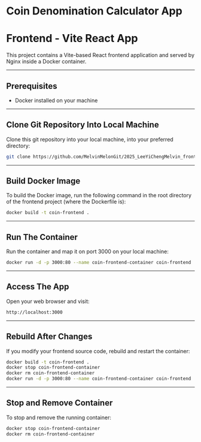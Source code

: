 # Coin Denomination Calculator App

# Frontend - Vite React App

This project contains a Vite-based React frontend application and served by Nginx inside a Docker container.

---

## Prerequisites

- Docker installed on your machine

---

## Clone Git Repository Into Local Machine
Clone this git repository into your local machine, into your preferred directory:

```bash
git clone https://github.com/MelvinMelonGit/2025_LeeYiChengMelvin_frontend.git
```

---

## Build Docker Image

To build the Docker image, run the following command in the root directory of the frontend project (where the Dockerfile is):

```bash
docker build -t coin-frontend .
```
---

## Run The Container

Run the container and map it on port 3000 on your local machine:

```bash
docker run -d -p 3000:80 --name coin-frontend-container coin-frontend
```

---

## Access The App

Open your web browser and visit:

```bash
http://localhost:3000
```

---

## Rebuild After Changes

If you modify your frontend source code, rebuild and restart the container:

```bash
docker build -t coin-frontend .
docker stop coin-frontend-container
docker rm coin-frontend-container
docker run -d -p 3000:80 --name coin-frontend-container coin-frontend
```

---

## Stop and Remove Container

To stop and remove the running container:

```bash
docker stop coin-frontend-container
docker rm coin-frontend-container
```